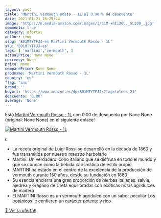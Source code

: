 ```yaml
---
layout: post
title: 'Martini Vermouth Rosso - 1L al 0.00 % de descuento'
date: 2021-01-21 16:25:44
image: 'https://m.media-amazon.com/images/I/31M-+mIi2GL._SL200_.jpg'
comments: true
category: ofertas
author: ring
slug: 'B01MTYTFJJ-es Martini Vermouth Rosso - 1L'
sku: 'B01MTYTFJJ-es'
tags: [ 'martini','vermouth', ]
actualPrice: None None
currency: None
price: None
comparePrice: None None
prodname: 'Martini Vermouth Rosso - 1L'
country: 'es'
flag: '🇪🇸'
brand: ''
buyurl: 'https://www.amazon.es/dp/B01MTYTFJJ/?tag=tolees-21'
descuento: '0.00'
average: 'None'
---
```


Está [Martini Vermouth Rosso - 1L](https://www.amazon.es/dp/B01MTYTFJJ/?tag=tolees-21) con 0.00 de descuento por None None (original: None None) en el siguiente enlace!

[![Martini Vermouth Rosso - 1L](https://m.media-amazon.com/images/I/31M-+mIi2GL._SL200_.jpg)](https://www.amazon.es/dp/B01MTYTFJJ/?tag=tolees-21)

ℹ️:

- La receta original de Luigi Rossi se desarrolló en la década de 1860 y fue transmitida por nuestro maestro herbolario
- Martini: Un verdadero icono italiano que se disfruta en todo el mundo y que se conoce como la bebida carismática de estilo propio
- MARTINI ha estado en el centro de la excelencia de la producción de vermouth durante 150 años, desde su fundación en 1863
- Su esencia encierra una gran proporción de hierbas italianas: salvia, ajedrea y orégano de Creta equilibradas con exóticas notas agridulces de madera
- El MARTINI Rosso es un vermouth agridulce con un sabor peculiar Los botánicos le confieren un carácter potente y rico

[🛒 Ver la oferta!!](https://www.amazon.es/dp/B01MTYTFJJ/?tag=tolees-21)
